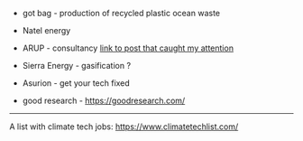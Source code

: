 

- got bag - production of recycled plastic ocean waste

- Natel energy 


- ARUP - consultancy [link to post that caught my attention](https://www.linkedin.com/posts/usd-masters-engineering-sustainability-health_the-end-of-human-centred-design-is-here-activity-7128737982311735296-3MpV?utm_source=share&utm_medium=member_desktop)


- Sierra Energy - gasification ?

- Asurion - get your tech fixed

- good research - https://goodresearch.com/

______________
A list with climate tech jobs: https://www.climatetechlist.com/


